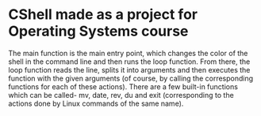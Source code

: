 # CShell made as a project for Operating Systems course

The main function is the main entry point, which changes the color of the shell in the command line and then runs the loop function. From there, the loop function reads the line, splits it into arguments and then executes the function with the given arguments (of course, by calling the corresponding functions for each of these actions). There are a few built-in functions which can be called- mv, date, rev, du and exit (corresponding to the actions done by Linux commands of the same name).
